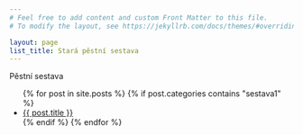 ```yaml
---
# Feel free to add content and custom Front Matter to this file.
# To modify the layout, see https://jekyllrb.com/docs/themes/#overriding-theme-defaults

layout: page
list_title: Stará pěstní sestava
---
```


Pěstní sestava

<ul>
  {% for post in site.posts %}
    {% if post.categories contains "sestava1" %}
      <li><a href="{{ post.url }}">{{ post.title }}</a></li>
    {% endif %}
  {% endfor %}
</ul>


